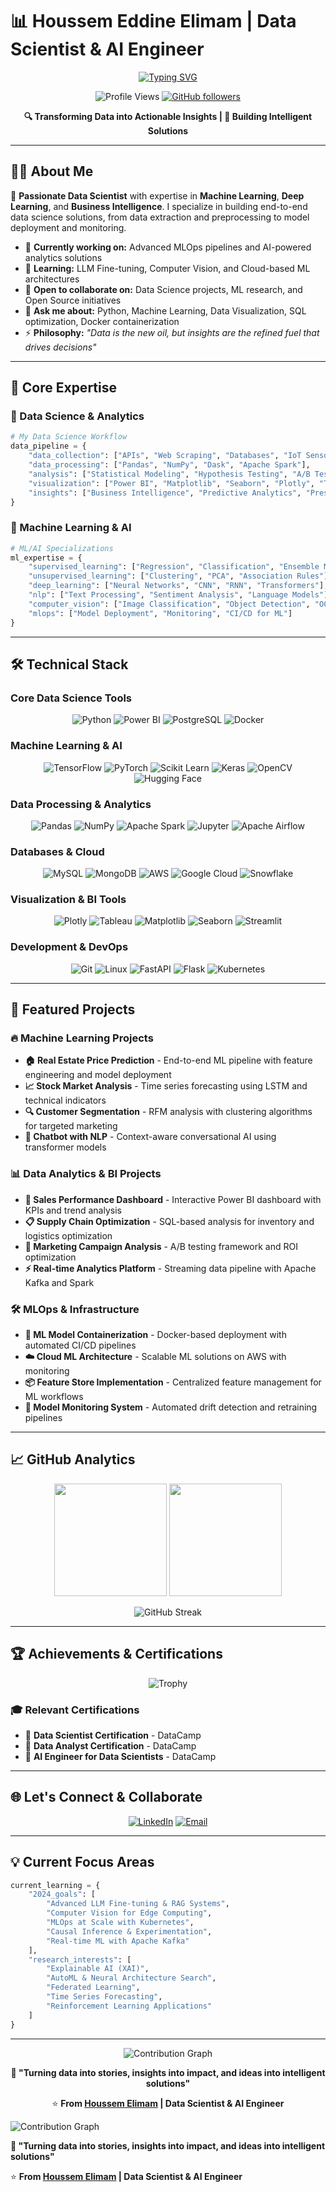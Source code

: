 # 📊 Houssem Eddine Elimam | Data Scientist & AI Engineer

<div align="center">
  
  [![Typing SVG](https://readme-typing-svg.herokuapp.com/?lines=Data+Scientist;AI+Engineer;Machine+Learning+Specialist;Business+Intelligence;Python+%7C+SQL+%7C+Docker&center=true&size=25&color=36BCF7)](https://git.io/typing-svg)
  
  ![Profile Views](https://komarev.com/ghpvc/?username=HoussemELM&label=Profile%20views&color=0e75b6&style=flat)
  [![GitHub followers](https://img.shields.io/github/followers/HoussemELM?label=Followers&style=social)](https://github.com/HoussemELM?tab=followers)
  
  **🔍 Transforming Data into Actionable Insights | 🤖 Building Intelligent Solutions**
  
</div>

---

## 👨‍💻 About Me

🎯 **Passionate Data Scientist** with expertise in **Machine Learning**, **Deep Learning**, and **Business Intelligence**. I specialize in building end-to-end data science solutions, from data extraction and preprocessing to model deployment and monitoring.

- 🔭 **Currently working on:** Advanced MLOps pipelines and AI-powered analytics solutions
- 🌱 **Learning:** LLM Fine-tuning, Computer Vision, and Cloud-based ML architectures  
- 🤝 **Open to collaborate on:** Data Science projects, ML research, and Open Source initiatives
- 💬 **Ask me about:** Python, Machine Learning, Data Visualization, SQL optimization, Docker containerization
- ⚡ **Philosophy:** *"Data is the new oil, but insights are the refined fuel that drives decisions"*

---

## 🧠 Core Expertise

### 🔬 Data Science & Analytics
```python
# My Data Science Workflow
data_pipeline = {
    "data_collection": ["APIs", "Web Scraping", "Databases", "IoT Sensors"],
    "data_processing": ["Pandas", "NumPy", "Dask", "Apache Spark"],
    "analysis": ["Statistical Modeling", "Hypothesis Testing", "A/B Testing"],
    "visualization": ["Power BI", "Matplotlib", "Seaborn", "Plotly", "Tableau"],
    "insights": ["Business Intelligence", "Predictive Analytics", "Prescriptive Analytics"]
}
```

### 🤖 Machine Learning & AI
```python
# ML/AI Specializations
ml_expertise = {
    "supervised_learning": ["Regression", "Classification", "Ensemble Methods"],
    "unsupervised_learning": ["Clustering", "PCA", "Association Rules"],
    "deep_learning": ["Neural Networks", "CNN", "RNN", "Transformers"],
    "nlp": ["Text Processing", "Sentiment Analysis", "Language Models"],
    "computer_vision": ["Image Classification", "Object Detection", "OCR"],
    "mlops": ["Model Deployment", "Monitoring", "CI/CD for ML"]
}
```

---

## 🛠️ Technical Stack

### Core Data Science Tools
<div align="center">
  
![Python](https://img.shields.io/badge/Python-3776AB?style=for-the-badge&logo=python&logoColor=white)
![Power BI](https://img.shields.io/badge/Power_BI-F2C811?style=for-the-badge&logo=powerbi&logoColor=black)
![PostgreSQL](https://img.shields.io/badge/PostgreSQL-316192?style=for-the-badge&logo=postgresql&logoColor=white)
![Docker](https://img.shields.io/badge/Docker-2496ED?style=for-the-badge&logo=docker&logoColor=white)

</div>

### Machine Learning & AI
<div align="center">
  
![TensorFlow](https://img.shields.io/badge/TensorFlow-FF6F00?style=for-the-badge&logo=tensorflow&logoColor=white)
![PyTorch](https://img.shields.io/badge/PyTorch-EE4C2C?style=for-the-badge&logo=pytorch&logoColor=white)
![Scikit Learn](https://img.shields.io/badge/scikit--learn-F7931E?style=for-the-badge&logo=scikit-learn&logoColor=white)
![Keras](https://img.shields.io/badge/Keras-D00000?style=for-the-badge&logo=keras&logoColor=white)
![OpenCV](https://img.shields.io/badge/OpenCV-27338e?style=for-the-badge&logo=OpenCV&logoColor=white)
![Hugging Face](https://img.shields.io/badge/🤗_Hugging_Face-FFD21E?style=for-the-badge&logoColor=black)

</div>

### Data Processing & Analytics
<div align="center">
  
![Pandas](https://img.shields.io/badge/Pandas-150458?style=for-the-badge&logo=pandas&logoColor=white)
![NumPy](https://img.shields.io/badge/NumPy-013243?style=for-the-badge&logo=numpy&logoColor=white)
![Apache Spark](https://img.shields.io/badge/Apache_Spark-E25A1C?style=for-the-badge&logo=apache-spark&logoColor=white)
![Jupyter](https://img.shields.io/badge/Jupyter-F37626?style=for-the-badge&logo=jupyter&logoColor=white)
![Apache Airflow](https://img.shields.io/badge/Apache_Airflow-017CEE?style=for-the-badge&logo=apache-airflow&logoColor=white)

</div>

### Databases & Cloud
<div align="center">
  
![MySQL](https://img.shields.io/badge/MySQL-4479A1?style=for-the-badge&logo=mysql&logoColor=white)
![MongoDB](https://img.shields.io/badge/MongoDB-4EA94B?style=for-the-badge&logo=mongodb&logoColor=white)
![AWS](https://img.shields.io/badge/AWS-232F3E?style=for-the-badge&logo=amazon-aws&logoColor=white)
![Google Cloud](https://img.shields.io/badge/Google_Cloud-4285F4?style=for-the-badge&logo=google-cloud&logoColor=white)
![Snowflake](https://img.shields.io/badge/Snowflake-29B5E8?style=for-the-badge&logo=snowflake&logoColor=white)

</div>

### Visualization & BI Tools
<div align="center">
  
![Plotly](https://img.shields.io/badge/Plotly-3F4F75?style=for-the-badge&logo=plotly&logoColor=white)
![Tableau](https://img.shields.io/badge/Tableau-E97627?style=for-the-badge&logo=tableau&logoColor=white)
![Matplotlib](https://img.shields.io/badge/Matplotlib-11557c?style=for-the-badge&logo=python&logoColor=white)
![Seaborn](https://img.shields.io/badge/Seaborn-3776AB?style=for-the-badge&logo=python&logoColor=white)
![Streamlit](https://img.shields.io/badge/Streamlit-FF4B4B?style=for-the-badge&logo=streamlit&logoColor=white)

</div>

### Development & DevOps
<div align="center">
  
![Git](https://img.shields.io/badge/Git-F05032?style=for-the-badge&logo=git&logoColor=white)
![Linux](https://img.shields.io/badge/Linux-FCC624?style=for-the-badge&logo=linux&logoColor=black)
![FastAPI](https://img.shields.io/badge/FastAPI-009688?style=for-the-badge&logo=fastapi&logoColor=white)
![Flask](https://img.shields.io/badge/Flask-000000?style=for-the-badge&logo=flask&logoColor=white)
![Kubernetes](https://img.shields.io/badge/Kubernetes-326CE5?style=for-the-badge&logo=kubernetes&logoColor=white)

</div>

---

## 🚀 Featured Projects

### 🔥 Machine Learning Projects
- **🏠 Real Estate Price Prediction** - End-to-end ML pipeline with feature engineering and model deployment
- **📈 Stock Market Analysis** - Time series forecasting using LSTM and technical indicators
- **🔍 Customer Segmentation** - RFM analysis with clustering algorithms for targeted marketing
- **🤖 Chatbot with NLP** - Context-aware conversational AI using transformer models

### 📊 Data Analytics & BI Projects  
- **💼 Sales Performance Dashboard** - Interactive Power BI dashboard with KPIs and trend analysis
- **📋 Supply Chain Optimization** - SQL-based analysis for inventory and logistics optimization  
- **🎯 Marketing Campaign Analysis** - A/B testing framework and ROI optimization
- **⚡ Real-time Analytics Platform** - Streaming data pipeline with Apache Kafka and Spark

### 🛠️ MLOps & Infrastructure
- **🐳 ML Model Containerization** - Docker-based deployment with automated CI/CD pipelines
- **☁️ Cloud ML Architecture** - Scalable ML solutions on AWS with monitoring
- **📦 Feature Store Implementation** - Centralized feature management for ML workflows
- **🔄 Model Monitoring System** - Automated drift detection and retraining pipelines

---

## 📈 GitHub Analytics

<div align="center">
  
  <img height="180em" src="https://github-readme-stats.vercel.app/api?username=HoussemELM&show_icons=true&theme=tokyonight&include_all_commits=true&count_private=true&hide_border=true"/>
  <img height="180em" src="https://github-readme-stats.vercel.app/api/top-langs/?username=HoussemELM&layout=compact&theme=tokyonight&hide_border=true"/>
  
</div>

<div align="center">
  
  ![GitHub Streak](https://github-readme-streak-stats.herokuapp.com/?user=HoussemELM&theme=tokyonight&hide_border=true)
  
</div>

---

## 🏆 Achievements & Certifications

<div align="center">
  
  ![Trophy](https://github-profile-trophy.vercel.app/?username=HoussemELM&theme=tokyonight&no-frame=true&column=6)
  
</div>

### 🎓 Relevant Certifications
- 🏅 **Data Scientist Certification** - DataCamp
- 🏅 **Data Analyst Certification** - DataCamp
- 🏅 **AI Engineer for Data Scientists** - DataCamp

---

## 🌐 Let's Connect & Collaborate

<div align="center">
  
  [![LinkedIn](https://img.shields.io/badge/LinkedIn-0077B5?style=for-the-badge&logo=linkedin&logoColor=white)](https://linkedin.com/in/houssem-elimam)
  [![Email](https://img.shields.io/badge/Email-D14836?style=for-the-badge&logo=gmail&logoColor=white)](mailto:houssemelimam.b@gmail.com)
  
</div>

---

## 💡 Current Focus Areas

```python
current_learning = {
    "2024_goals": [
        "Advanced LLM Fine-tuning & RAG Systems",
        "Computer Vision for Edge Computing", 
        "MLOps at Scale with Kubernetes",
        "Causal Inference & Experimentation",
        "Real-time ML with Apache Kafka"
    ],
    "research_interests": [
        "Explainable AI (XAI)",
        "AutoML & Neural Architecture Search", 
        "Federated Learning",
        "Time Series Forecasting",
        "Reinforcement Learning Applications"
    ]
}
```

---

<div align="center">
  
  ![Contribution Graph](https://github-readme-activity-graph.vercel.app/graph?username=HoussemELM&theme=tokyo-night&hide_border=true&area=true)
  
  **💫 "Turning data into stories, insights into impact, and ideas into intelligent solutions"**
  
  ⭐️ **From [Houssem Elimam](https://github.com/HoussemELM) | Data Scientist & AI Engineer**
  
</div>
  
  ![Contribution Graph](https://github-readme-activity-graph.vercel.app/graph?username=HoussemELM&theme=tokyo-night&hide_border=true&area=true)
  
  **💫 "Turning data into stories, insights into impact, and ideas into intelligent solutions"**
  
  ⭐️ **From [Houssem Elimam](https://github.com/HoussemELM) | Data Scientist & AI Engineer**
  
</div>
